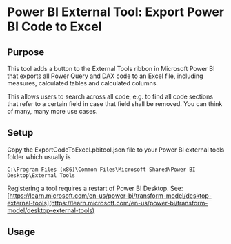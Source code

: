 # Power BI External Tool: Export Power BI Code to Excel

## Purpose
This tool adds a button to the External Tools ribbon in Microsoft Power BI that exports all Power Query and DAX code to an Excel file, including measures, calculated tables and calculated columns.

This allows users to search across all code, e.g. to find all code sections that refer to a certain field in case that field shall be removed. You can think of many, many more use cases.

## Setup
Copy the ExportCodeToExcel.pbitool.json file to your Power BI external tools folder which usually is 

    C:\Program Files (x86)\Common Files\Microsoft Shared\Power BI Desktop\External Tools

Registering a tool requires a restart of Power BI Desktop.
See: [https://learn.microsoft.com/en-us/power-bi/transform-model/desktop-external-tools](https://learn.microsoft.com/en-us/power-bi/transform-model/desktop-external-tools)

## Usage
